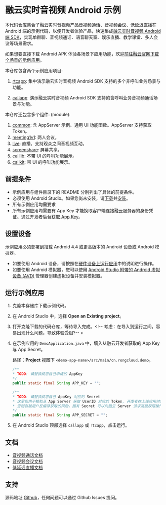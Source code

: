 # 融云实时音视频 Android 示例

本代码仓库集合了融云实时音视频产品[音视频通话]、[音视频会议]、[低延迟直播]在 Android 端的示例代码，以便开发者体验产品，快速集成[融云实时音视频 Android 端 SDK]，实现单群聊、音视频通话、语音聊天室、娱乐直播、教学课堂、多人会议等场景需求。

如果想要直接下载 Android APK 体验各场景下应用功能，欢迎[前往融云官网下载个场景的示例应用](https://www.rongcloud.cn/downloads/demo)。

本仓库包含两个示例应用项目: 

1. [rtcapp](callpp): 集中演示融云实时音视频 Android SDK 支持的多个非呼叫业务场景与功能。

1. [callapp](callapp): 演示融云实时音视频 Android SDK 支持的含呼叫业务音视频通话场景与功能。

本仓库还包含多个组件: (module): 

1. [common](common): 含 AppServer 示例、通用 UI 功能函数。AppServer 支持获取 Token。
1. [meeting1v1](meeting1v1): 两人会议。
1. [live](live): 直播。支持观众之间音视频互动。
1. [screenshare](screenshare): 屏幕共享。
1. [calllib](calllib): 不带 UI 的呼叫功能展示。
1. [callkit](callkit): 带 UI 的呼叫功能展示。

## 前提条件

* 示例应用与组件目录下的 README 分别列出了具体的前提条件。
* 必须使用 Android Studio。如果您尚未安装，请[下载](https://developer.android.com/studio/index.html)并[安装](https://developer.android.com/studio/install.html?pkg=studio)。
* 所有示例应用均需要求 
* 所有示例应用均需要有 App Key 才能换取客户端连接融云服务器的身份凭证。通过开发者后台[获取 App Key]。

## 设置设备

示例应用必须部署到搭载 Android 4.4 或更高版本的 Android 设备或 Android 模拟器。

* 如要使用 Android 设备，请按照在[硬件设备上运行应用](https://developer.android.com/studio/run/device.html)中的说明进行操作。
* 如要使用 Android 模拟器，您可以使用 [Android Studio 附带的 Android 虚拟设备 (AVD)](https://developer.android.com/studio/run/managing-avds.html) 管理器创建虚拟设备并安装模拟器。

## 运行示例应用

1. 克隆本存储库下载示例代码。
1. 在 Android Studio 中，选择 **Open an Existing project**。
1. 打开克隆下载的代码仓库，等待导入完成。<!-- 考虑：在导入到运行之间，容易出现什么问题，导致体验受阻?-- >
1. 在示例应用的 `DemoApplication.java` 中，填入从融云开发者获取的 App Key 与 App Secret。

    路径：**Project** 视图下 `<demo-app-name>/src/main/cn.rongcloud.demo`。

    ```java
    /**
    * TODO: 请替换成您自己申请的 AppKey
    */
    public static final String APP_KEY = "";
    
    /**
    * TODO: 请替换成您自己 AppKey 对应的 Secret
    * 这里仅用于模拟从 App Server 获取 UserID 对应的 Token, 开发者在上线应用时客户端代码不要存储该 Secret，
    * 否则有被用户反编译获取的风险，拥有 Secret 可以向融云 Server 请求高级权限操作，对应用安全造成恶劣影响。
    */
    public static final String APP_SECRET = "";
    ```

1. 在 Android Studio 顶部选择 `callapp` 或 `rtcapp`，点击运行。

## 文档

- [音视频通话文档]
- [音视频会议文档]
- [低延迟直播文档]

## 支持

源码地址 [Github](https://github.com/rongcloud/rtc-quickdemo-android)，任何问题可以通过 Github Issues 提问。

<!-- License ?-->


<!-- Reference links below -->

<!-- links to official website pages-->

[音视频通话]: https://www.rongcloud.cn/product/call

[音视频会议]: https://www.rongcloud.cn/product/meeting

[低延迟直播]: https://www.rongcloud.cn/product/live

[融云实时音视频 Android 端 SDK]: https://www.rongcloud.cn/downloads

<!-- links to docs -->

[音视频通话文档]: https://docs.rongcloud.cn/v4/5X/views/rtc/call/intro/ability.html

[音视频会议文档]: https://docs.rongcloud.cn/v4/5X/views/rtc/meeting/ios/intro/intro.html

[低延迟直播文档]: https://docs.rongcloud.cn/v4/5X/views/rtc/livevideo/ios/intro/intro.html

<!-- links to ops -->

[获取 App Key]: https://developer.rongcloud.cn/app/appkey/